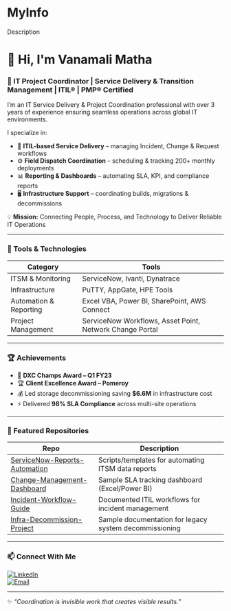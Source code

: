 # MyInfo
Description
# 👋 Hi, I'm Vanamali Matha

### 💼 IT Project Coordinator | Service Delivery & Transition Management | ITIL® | PMP® Certified

I’m an IT Service Delivery & Project Coordination professional with over 3 years of experience ensuring seamless operations across global IT environments.

I specialize in:
- 🧠 **ITIL-based Service Delivery** – managing Incident, Change & Request workflows  
- ⚙️ **Field Dispatch Coordination** – scheduling & tracking 200+ monthly deployments  
- 📊 **Reporting & Dashboards** – automating SLA, KPI, and compliance reports  
- 🖥️ **Infrastructure Support** – coordinating builds, migrations & decommissions  

💡 **Mission:** Connecting People, Process, and Technology to Deliver Reliable IT Operations

---

### 🧰 Tools & Technologies
| Category | Tools |
|-----------|-------|
| ITSM & Monitoring | ServiceNow, Ivanti, Dynatrace |
| Infrastructure | PuTTY, AppGate, HPE Tools |
| Automation & Reporting | Excel VBA, Power BI, SharePoint, AWS Connect |
| Project Management | ServiceNow Workflows, Asset Point, Network Change Portal |

---

### 🏆 Achievements
- 🏅 **DXC Champs Award – Q1 FY23**  
- 🏆 **Client Excellence Award – Pomeroy**  
- 💰 Led storage decommissioning saving **$6.6M** in infrastructure cost  
- ⚡ Delivered **98% SLA Compliance** across multi-site operations  

---

### 📂 Featured Repositories
| Repo | Description |
|------|--------------|
| [ServiceNow-Reports-Automation](#) | Scripts/templates for automating ITSM data reports |
| [Change-Management-Dashboard](#) | Sample SLA tracking dashboard (Excel/Power BI) |
| [Incident-Workflow-Guide](#) | Documented ITIL workflows for incident management |
| [Infra-Decommission-Project](#) | Sample documentation for legacy system decommissioning |

---

### 📫 Connect With Me
[![LinkedIn](https://img.shields.io/badge/LinkedIn-VanamaliMatha-blue)](https://www.linkedin.com/in/yourprofile)  
[![Email](https://img.shields.io/badge/Email-vanamalimatha%40gmail.com-red)](mailto:vanamalimatha@gmail.com)

---

✨ _“Coordination is invisible work that creates visible results.”_  
